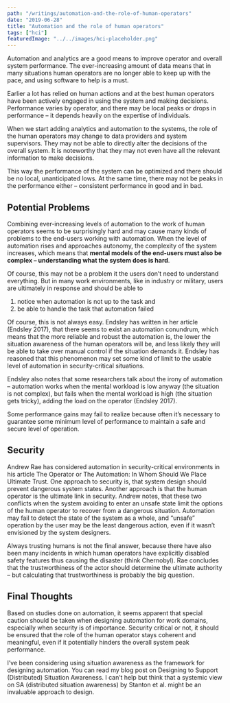 ```yaml
---
path: "/writings/automation-and-the-role-of-human-operators"
date: "2019-06-28"
title: "Automation and the role of human operators"
tags: ["hci"]
featuredImage: "../../images/hci-placeholder.png"
---
```

Automation and analytics are a good means to improve operator and overall system performance. The ever-increasing amount of data means that in many situations human operators are no longer able to keep up with the pace, and using software to help is a must. 

Earlier a lot has relied on human actions and at the best human operators have been actively engaged in using the system and making decisions. Performance varies by operator, and there may be local peaks or drops in performance – it depends heavily on the expertise of individuals. 

When we start adding analytics and automation to the systems, the role of the human operators may change to data providers and system supervisors. They may not be able to directly alter the decisions of the overall system. It is noteworthy that they may not even have all the relevant information to make decisions.

This way the performance of the system can be optimized and there should be no local, unanticipated lows. At the same time, there may not be peaks in the performance either – consistent performance in good and in bad.

## Potential Problems

Combining ever-increasing levels of automation to the work of human operators seems to be surprisingly hard and may cause many kinds of problems to the end-users working with automation. When the level of automation rises and approaches autonomy, the complexity of the system increases, which means that **mental models of the end-users must also be complex – understanding what the system does is hard**.

Of course, this may not be a problem it the users don’t need to understand everything. But in many work environments, like in industry or military, users are ultimately in response and should be able to

1. notice when automation is not up to the task and
2. be able to handle the task that automation failed
   
Of course, this is not always easy. Endsley has written in her article (Endsley 2017), that there seems to exist an automation conundrum, which means that the more reliable and robust the automation is, the lower the situation awareness of the human operators will be, and less likely they will be able to take over manual control if the situation demands it. Endsley has reasoned that this phenomenon may set some kind of limit to the usable level of automation in security-critical situations.

Endsley also notes that some researchers talk about the irony of automation – automation works when the mental workload is low anyway (the situation is not complex), but fails when the mental workload is high (the situation gets tricky), adding the load on the operator (Endsley 2017).

Some performance gains may fail to realize because often it’s necessary to guarantee some minimum level of performance to maintain a safe and secure level of operation.

## Security

Andrew Rae has considered automation in security-critical environments in his article The Operator or The Automation: In Whom Should We Place Ultimate Trust. One approach to security is, that system design should prevent dangerous system states. Another approach is that the human operator is the ultimate link in security. Andrew notes, that these two conflicts when the system avoiding to enter an unsafe state limit the options of the human operator to recover from a dangerous situation. Automation may fail to detect the state of the system as a whole, and “unsafe” operation by the user may be the least dangerous action, even if it wasn’t envisioned by the system designers.

Always trusting humans is not the final answer, because there have also been many incidents in which human operators have explicitly disabled safety features thus causing the disaster (think Chernobyl). Rae concludes that the trustworthiness of the actor should determine the ultimate authority – but calculating that trustworthiness is probably the big question.

## Final Thoughts

Based on studies done on automation, it seems apparent that special caution should be taken when designing automation for work domains, especially when security is of importance. Security critical or not, it should be ensured that the role of the human operator stays coherent and meaningful, even if it potentially hinders the overall system peak performance.

I’ve been considering using situation awareness as the framework for designing automation. You can read my blog post on Designing to Support (Distributed) Situation Awareness. I can’t help but think that a systemic view on SA (distributed situation awareness) by Stanton et al. might be an invaluable approach to design.